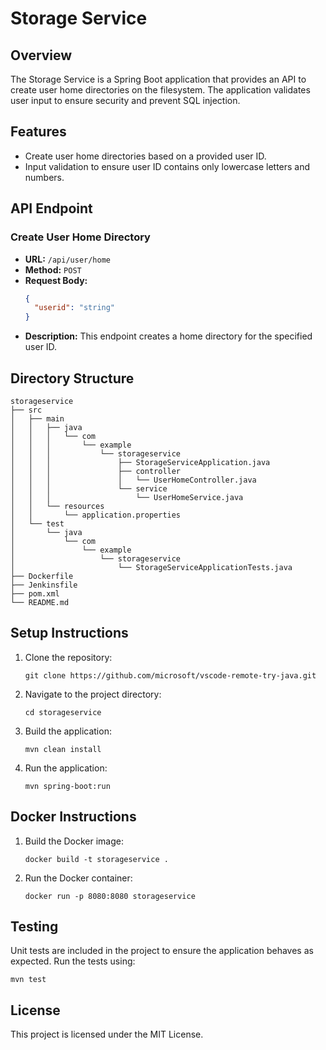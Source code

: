 # Storage Service

## Overview
The Storage Service is a Spring Boot application that provides an API to create user home directories on the filesystem. The application validates user input to ensure security and prevent SQL injection.

## Features
- Create user home directories based on a provided user ID.
- Input validation to ensure user ID contains only lowercase letters and numbers.

## API Endpoint
### Create User Home Directory
- **URL:** `/api/user/home`
- **Method:** `POST`
- **Request Body:**
  ```json
  {
    "userid": "string"
  }
  ```
- **Description:** This endpoint creates a home directory for the specified user ID.

## Directory Structure
```
storageservice
├── src
│   ├── main
│   │   ├── java
│   │   │   └── com
│   │   │       └── example
│   │   │           └── storageservice
│   │   │               ├── StorageServiceApplication.java
│   │   │               ├── controller
│   │   │               │   └── UserHomeController.java
│   │   │               └── service
│   │   │                   └── UserHomeService.java
│   │   └── resources
│   │       └── application.properties
│   └── test
│       └── java
│           └── com
│               └── example
│                   └── storageservice
│                       └── StorageServiceApplicationTests.java
├── Dockerfile
├── Jenkinsfile
├── pom.xml
└── README.md
```

## Setup Instructions
1. Clone the repository:
   ```
   git clone https://github.com/microsoft/vscode-remote-try-java.git
   ```
2. Navigate to the project directory:
   ```
   cd storageservice
   ```
3. Build the application:
   ```
   mvn clean install
   ```
4. Run the application:
   ```
   mvn spring-boot:run
   ```

## Docker Instructions
1. Build the Docker image:
   ```
   docker build -t storageservice .
   ```
2. Run the Docker container:
   ```
   docker run -p 8080:8080 storageservice
   ```

## Testing
Unit tests are included in the project to ensure the application behaves as expected. Run the tests using:
```
mvn test
```

## License
This project is licensed under the MIT License.